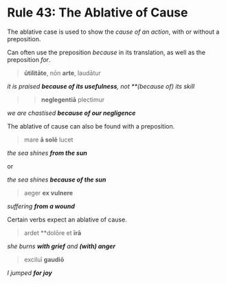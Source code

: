 # Rule 43: The Ablative of Cause

The ablative case is used to show the _cause of an action_, with or without a preposition.

Can often use the preposition _because_ in its translation, as well as the preposition _for_.

> **ūtilitāte**, nōn **arte**, laudātur

_it is praised **because of its usefulness**, not **(because of) its skill_

> > **neglegentiā** plectimur

_we are chastised **because of our negligence**_

The ablative of cause can also be found with a preposition.

> mare **ā solē** lucet

_the sea shines **from the sun**_

or 

_the sea shines **because of the sun**_

> aeger **ex vulnere**

_suffering **from a wound**_

Certain verbs expect an ablative of cause.

> ardet **dolōre et **īrā**

_she burns **with grief** and **(with) anger**_

> exciluī **gaudiō**

_I jumped **for joy**_


